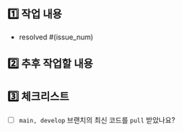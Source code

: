 ## 1️⃣ 작업 내용

- resolved #(issue_num)

## 2️⃣ 추후 작업할 내용

## 3️⃣ 체크리스트

- [ ] `main, develop` 브랜치의 최신 코드를 `pull` 받았나요?
